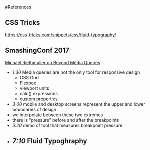 #References
## CSS Tricks
https://css-tricks.com/snippets/css/fluid-typography/

## SmashingConf 2017
[Michael Riethmuller on Beyond Media Queries](https://vimeo.com/235428198)
- *1:30* Media queries are not the only tool for responsive design
  - GSS Grid
  - Flexbox
  - viewport units
  - calc() expressions
  - custom properties
- *3:00* mobile and desktop screens represent the upper and lower boundaries of design
 - we interpolate between these two extremes
 - there is "pressure" before and after the breakpoints
- *5:20* demo of tool that measures breakpoint pressure
- *7:10* Fluid Typoghraphy
  - 